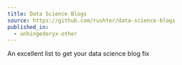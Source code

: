 ```yaml
---
title: Data Science Blogs
source: https://github.com/rushter/data-science-blogs
published_in:
  - unhingedoryx-other
---
```

An excellent list to get your data science blog fix
